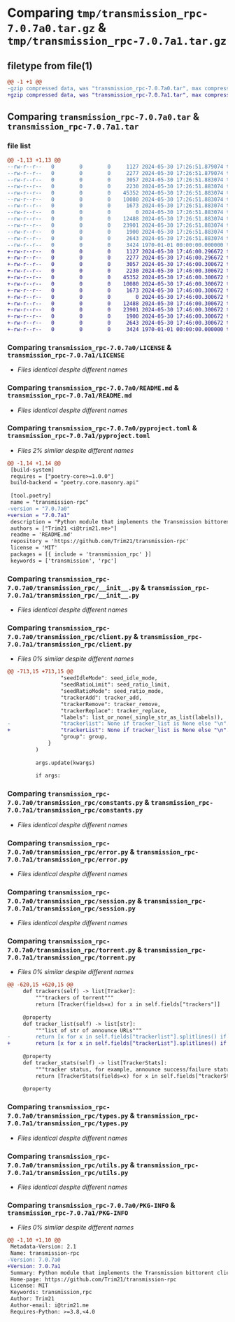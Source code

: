# Comparing `tmp/transmission_rpc-7.0.7a0.tar.gz` & `tmp/transmission_rpc-7.0.7a1.tar.gz`

## filetype from file(1)

```diff
@@ -1 +1 @@
-gzip compressed data, was "transmission_rpc-7.0.7a0.tar", max compression
+gzip compressed data, was "transmission_rpc-7.0.7a1.tar", max compression
```

## Comparing `transmission_rpc-7.0.7a0.tar` & `transmission_rpc-7.0.7a1.tar`

### file list

```diff
@@ -1,13 +1,13 @@
--rw-r--r--   0        0        0     1127 2024-05-30 17:26:51.879074 transmission_rpc-7.0.7a0/LICENSE
--rw-r--r--   0        0        0     2277 2024-05-30 17:26:51.879074 transmission_rpc-7.0.7a0/README.md
--rw-r--r--   0        0        0     3057 2024-05-30 17:26:51.883074 transmission_rpc-7.0.7a0/pyproject.toml
--rw-r--r--   0        0        0     2230 2024-05-30 17:26:51.883074 transmission_rpc-7.0.7a0/transmission_rpc/__init__.py
--rw-r--r--   0        0        0    45352 2024-05-30 17:26:51.883074 transmission_rpc-7.0.7a0/transmission_rpc/client.py
--rw-r--r--   0        0        0    10080 2024-05-30 17:26:51.883074 transmission_rpc-7.0.7a0/transmission_rpc/constants.py
--rw-r--r--   0        0        0     1673 2024-05-30 17:26:51.883074 transmission_rpc-7.0.7a0/transmission_rpc/error.py
--rw-r--r--   0        0        0        0 2024-05-30 17:26:51.883074 transmission_rpc-7.0.7a0/transmission_rpc/py.typed
--rw-r--r--   0        0        0    12488 2024-05-30 17:26:51.883074 transmission_rpc-7.0.7a0/transmission_rpc/session.py
--rw-r--r--   0        0        0    23901 2024-05-30 17:26:51.883074 transmission_rpc-7.0.7a0/transmission_rpc/torrent.py
--rw-r--r--   0        0        0     1900 2024-05-30 17:26:51.883074 transmission_rpc-7.0.7a0/transmission_rpc/types.py
--rw-r--r--   0        0        0     2643 2024-05-30 17:26:51.883074 transmission_rpc-7.0.7a0/transmission_rpc/utils.py
--rw-r--r--   0        0        0     3424 1970-01-01 00:00:00.000000 transmission_rpc-7.0.7a0/PKG-INFO
+-rw-r--r--   0        0        0     1127 2024-05-30 17:46:00.296672 transmission_rpc-7.0.7a1/LICENSE
+-rw-r--r--   0        0        0     2277 2024-05-30 17:46:00.296672 transmission_rpc-7.0.7a1/README.md
+-rw-r--r--   0        0        0     3057 2024-05-30 17:46:00.300672 transmission_rpc-7.0.7a1/pyproject.toml
+-rw-r--r--   0        0        0     2230 2024-05-30 17:46:00.300672 transmission_rpc-7.0.7a1/transmission_rpc/__init__.py
+-rw-r--r--   0        0        0    45352 2024-05-30 17:46:00.300672 transmission_rpc-7.0.7a1/transmission_rpc/client.py
+-rw-r--r--   0        0        0    10080 2024-05-30 17:46:00.300672 transmission_rpc-7.0.7a1/transmission_rpc/constants.py
+-rw-r--r--   0        0        0     1673 2024-05-30 17:46:00.300672 transmission_rpc-7.0.7a1/transmission_rpc/error.py
+-rw-r--r--   0        0        0        0 2024-05-30 17:46:00.300672 transmission_rpc-7.0.7a1/transmission_rpc/py.typed
+-rw-r--r--   0        0        0    12488 2024-05-30 17:46:00.300672 transmission_rpc-7.0.7a1/transmission_rpc/session.py
+-rw-r--r--   0        0        0    23901 2024-05-30 17:46:00.300672 transmission_rpc-7.0.7a1/transmission_rpc/torrent.py
+-rw-r--r--   0        0        0     1900 2024-05-30 17:46:00.300672 transmission_rpc-7.0.7a1/transmission_rpc/types.py
+-rw-r--r--   0        0        0     2643 2024-05-30 17:46:00.300672 transmission_rpc-7.0.7a1/transmission_rpc/utils.py
+-rw-r--r--   0        0        0     3424 1970-01-01 00:00:00.000000 transmission_rpc-7.0.7a1/PKG-INFO
```

### Comparing `transmission_rpc-7.0.7a0/LICENSE` & `transmission_rpc-7.0.7a1/LICENSE`

 * *Files identical despite different names*

### Comparing `transmission_rpc-7.0.7a0/README.md` & `transmission_rpc-7.0.7a1/README.md`

 * *Files identical despite different names*

### Comparing `transmission_rpc-7.0.7a0/pyproject.toml` & `transmission_rpc-7.0.7a1/pyproject.toml`

 * *Files 2% similar despite different names*

```diff
@@ -1,14 +1,14 @@
 [build-system]
 requires = ["poetry-core>=1.0.0"]
 build-backend = "poetry.core.masonry.api"
 
 [tool.poetry]
 name = "transmission-rpc"
-version = "7.0.7a0"
+version = "7.0.7a1"
 description = "Python module that implements the Transmission bittorent client JSON-RPC protocol"
 authors = ["Trim21 <i@trim21.me>"]
 readme = 'README.md'
 repository = 'https://github.com/Trim21/transmission-rpc'
 license = 'MIT'
 packages = [{ include = 'transmission_rpc' }]
 keywords = ['transmission', 'rpc']
```

### Comparing `transmission_rpc-7.0.7a0/transmission_rpc/__init__.py` & `transmission_rpc-7.0.7a1/transmission_rpc/__init__.py`

 * *Files identical despite different names*

### Comparing `transmission_rpc-7.0.7a0/transmission_rpc/client.py` & `transmission_rpc-7.0.7a1/transmission_rpc/client.py`

 * *Files 0% similar despite different names*

```diff
@@ -713,15 +713,15 @@
                 "seedIdleMode": seed_idle_mode,
                 "seedRatioLimit": seed_ratio_limit,
                 "seedRatioMode": seed_ratio_mode,
                 "trackerAdd": tracker_add,
                 "trackerRemove": tracker_remove,
                 "trackerReplace": tracker_replace,
                 "labels": list_or_none(_single_str_as_list(labels)),
-                "trackerlist": None if tracker_list is None else "\n".join("\n\n".join(x) for x in tracker_list),
+                "trackerList": None if tracker_list is None else "\n".join("\n\n".join(x) for x in tracker_list),
                 "group": group,
             }
         )
 
         args.update(kwargs)
 
         if args:
```

### Comparing `transmission_rpc-7.0.7a0/transmission_rpc/constants.py` & `transmission_rpc-7.0.7a1/transmission_rpc/constants.py`

 * *Files identical despite different names*

### Comparing `transmission_rpc-7.0.7a0/transmission_rpc/error.py` & `transmission_rpc-7.0.7a1/transmission_rpc/error.py`

 * *Files identical despite different names*

### Comparing `transmission_rpc-7.0.7a0/transmission_rpc/session.py` & `transmission_rpc-7.0.7a1/transmission_rpc/session.py`

 * *Files identical despite different names*

### Comparing `transmission_rpc-7.0.7a0/transmission_rpc/torrent.py` & `transmission_rpc-7.0.7a1/transmission_rpc/torrent.py`

 * *Files 0% similar despite different names*

```diff
@@ -620,15 +620,15 @@
     def trackers(self) -> list[Tracker]:
         """trackers of torrent"""
         return [Tracker(fields=x) for x in self.fields["trackers"]]
 
     @property
     def tracker_list(self) -> list[str]:
         """list of str of announce URLs"""
-        return [x for x in self.fields["trackerlist"].splitlines() if x]
+        return [x for x in self.fields["trackerList"].splitlines() if x]
 
     @property
     def tracker_stats(self) -> list[TrackerStats]:
         """tracker status, for example, announce success/failure status"""
         return [TrackerStats(fields=x) for x in self.fields["trackerStats"]]
 
     @property
```

### Comparing `transmission_rpc-7.0.7a0/transmission_rpc/types.py` & `transmission_rpc-7.0.7a1/transmission_rpc/types.py`

 * *Files identical despite different names*

### Comparing `transmission_rpc-7.0.7a0/transmission_rpc/utils.py` & `transmission_rpc-7.0.7a1/transmission_rpc/utils.py`

 * *Files identical despite different names*

### Comparing `transmission_rpc-7.0.7a0/PKG-INFO` & `transmission_rpc-7.0.7a1/PKG-INFO`

 * *Files 0% similar despite different names*

```diff
@@ -1,10 +1,10 @@
 Metadata-Version: 2.1
 Name: transmission-rpc
-Version: 7.0.7a0
+Version: 7.0.7a1
 Summary: Python module that implements the Transmission bittorent client JSON-RPC protocol
 Home-page: https://github.com/Trim21/transmission-rpc
 License: MIT
 Keywords: transmission,rpc
 Author: Trim21
 Author-email: i@trim21.me
 Requires-Python: >=3.8,<4.0
```


